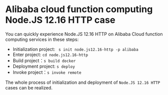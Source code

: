 # Alibaba cloud function computing Node.JS 12.16 HTTP case

You can quickly experience Node.JS 12.16 HTTP on Alibaba Cloud function computing services in these steps:

- Initialization project: ` s init node.js12.16-http -p alibaba`
- Enter project: `cd node.js12.16-http`
- Build project：`s build docker`
- Deployment project: `s deploy`
- Invoke project：`s invoke remote`

The whole process of initialization and deployment of `Node.JS 12.16 HTTP` cases can be realized.